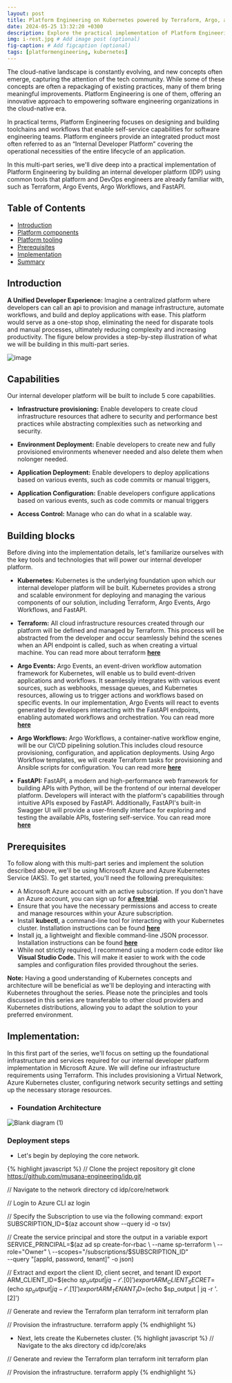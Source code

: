 ```yaml
---
layout: post
title: Platform Engineering on Kubernetes powered by Terraform, Argo, and FastAPI - Part 1
date: 2024-05-25 13:32:20 +0300
description: Explore the practical implementation of Platform Engineering using powerful tools like Terraform, Argo Events, Argo Workflows
img: i-rest.jpg # Add image post (optional)
fig-caption: # Add figcaption (optional)
tags: [platformengineering, kubernetes]
---
```

The cloud-native landscape is constantly evolving, and new concepts often emerge, capturing the attention of the tech community. While some of these concepts are often a repackaging of existing practices, many of them bring meaningful improvements. Platform Engineering is one of them, offering an innovative approach to empowering software engineering organizations in the cloud-native era.

In practical terms, Platform Engineering focuses on designing and building toolchains and workflows that enable self-service capabilities for software engineering teams. Platform engineers provide an integrated product most often referred to as an “Internal Developer Platform” covering the operational necessities of the entire lifecycle of an application.

In this multi-part series, we'll dive deep into a practical implementation of Platform Engineering by building an internal developer platform (IDP) using common tools that platform and DevOps engineers are already familiar with, such as Terraform, Argo Events, Argo Workflows, and FastAPI.

## Table of Contents
- [Introduction ](#introduction)
- [Platform components](#platform-components)
- [Platform tooling ](#platform-tooling)
- [Prerequisites ](#prerequisites)
- [Implementation ](#implementation)
- [Summary ](#summary)

## Introduction
**A Unified Developer Experience:** Imagine a centralized platform where developers can call an api to provision and manage infrastructure, automate workflows, and build and deploy applications with ease. This platform would serve as a one-stop shop, eliminating the need for disparate tools and manual processes, ultimately reducing complexity and increasing productivity. The figure below provides a step-by-step illustration of what we will be building in this multi-part series.

![image](https://github.com/musana-engineering/musana.engineering.github.io/assets/42842390/2db597b3-3db9-4d33-aa47-43de18dd7b84)

## Capabilities
Our internal developer platform will be built to include 5 core capabilities.

- **Infrastructure provisioning:** Enable developers to create cloud infrastructure resources that adhere to security and performance best practices while abstracting complexities such  as networking and security.  

- **Environment Deployment:** Enable developers to create new and fully provisioned environments whenever needed and also delete them when nolonger needed.

- **Application Deployment:** Enable developers to deploy applications based on various events, such as code commits or manual triggers,

- **Application Configuration:** Enable developers configure applications based on various events, such as code commits or manual triggers

- **Access Control:** Manage who can do what in a scalable way.

## Building blocks
Before diving into the implementation details, let's familiarize ourselves with the key tools and technologies that will power our internal developer platform.

- **Kubernetes:** Kubernetes is the underlying foundation upon which our internal developer platform will be built. Kubernetes provides a strong and scalable environment for deploying and managing the various components of our solution, including Terraform, Argo Events, Argo Workflows, and FastAPI.

- **Terraform:** All cloud infrastructure resources created through our platform will be defined and managed by Terraform. This process will be abstracted from the developer and occur seamlessly behind the scenes when an API endpoint is called, such as when creating a virtual machine. You can read more about terraform **[here](https://www.terraform.io/)**

- **Argo Events:** Argo Events, an event-driven workflow automation framework for Kubernetes, will enable us to build event-driven applications and workflows. It seamlessly integrates with various event sources, such as webhooks, message queues, and Kubernetes resources, allowing us to trigger actions and workflows based on specific events. In our implementation, Argo Events will react to events generated by developers interacting with the FastAPI endpoints, enabling automated workflows and orchestration. You can read more **[here](https://argoproj.github.io/argo-events/)**

- **Argo Workflows:** Argo Workflows, a container-native workflow engine, will be our CI/CD pipelining solution.This includes cloud resource provisioning, configuration, and application deployments. Using Argo Workflow templates, we will create Terraform tasks for provisioning and Ansible scripts for configuration. You can read more **[here](https://argoproj.github.io/workflows/)**

- **FastAPI:** FastAPI, a modern and high-performance web framework for building APIs with Python, will be the frontend of our internal developer platform. Developers will interact with the platform's capabilities through intuitive APIs exposed by FastAPI. Additionally, FastAPI's built-in Swagger UI will provide a user-friendly interface for exploring and testing the available APIs, fostering self-service. You can read more **[here](https://fastapi.tiangolo.com/)**

## Prerequisites
To follow along with this multi-part series and implement the solution described above, we'll be using Microsoft Azure and Azure Kubernetes Service (AKS). To get started, you'll need the following prerequisites:

- A Microsoft Azure account with an active subscription. If you don't have an Azure account, you can sign up for **[a free trial](https://azure.microsoft.com/en-us/pricing/offers/ms-azr-0044p)**. 
- Ensure that you have the necessary permissions and access to create and manage resources within your Azure subscription.
- Install **kubectl**, a command-line tool for interacting with your Kubernetes cluster. Installation instructions can be found **[here](https://kubernetes.io/docs/tasks/tools/install-kubectl-linux/)**
- Install jq, a lightweight and flexible command-line JSON processor. Installation instructions can be found **[here](https://jqlang.github.io/jq/)**
- While not strictly required, I recommend using a modern code editor like **Visual Studio Code.** This will make it easier to work with the code samples and configuration files provided throughout the series.

**Note:** Having a good understanding of Kubernetes concepts and architecture will be beneficial as we'll be deploying and interacting with Kubernetes throughout the series. Please note the principles and tools discussed in this series are transferable to other cloud providers and Kubernetes distributions, allowing you to adapt the solution to your preferred environment.

## Implementation: 
In this first part of the series, we'll focus on setting up the foundational infrastructure and services required for our internal developer platform implementation in Microsoft Azure. We will define our infrastructure requirements using Terraform. This includes provisioning a Virtual Network, Azure Kubernetes cluster, configuring network security settings and setting up the necessary storage resources.

- ### Foundation Architecture
![Blank diagram (1)](https://github.com/musana-engineering/internaldevplatform/assets/151420844/30f02448-fdd3-4d08-a150-b03fc1a97c91)
### Deployment steps
- Let's begin by deploying the core network.

{% highlight javascript %}
// Clone the project repository
git clone https://github.com/musana-engineering/idp.git

// Navigate to the network directory
cd idp/core/network

// Login to Azure CLI
az login

// Specify the Subscription to use via the following command:
export SUBSCRIPTION_ID=$(az account show --query id -o tsv)

// Create the service principal and store the output in a variable
export SERVICE_PRINCIPAL=$(az ad sp create-for-rbac \
--name sp-terraform \
--role="Owner" \
--scopes="/subscriptions/$SUBSCRIPTION_ID" \
--query "[appId, password, tenant]" -o json)

// Extract and export the client ID, client secret, and tenant ID
export ARM_CLIENT_ID=$(echo $sp_output | jq -r '.[0]')
export ARM_CLIENT_SECRET=$(echo $sp_output | jq -r '.[1]')
export ARM_TENANT_ID=$(echo $sp_output | jq -r '.[2]')

// Generate and review the Terraform plan
terraform init
terraform plan

// Provision the infrastructure.
terraform apply
{% endhighlight %}

- Next, lets create the Kubernetes cluster.
{% highlight javascript %}
// Navigate to the aks directory
cd idp/core/aks

// Generate and review the Terraform plan
terraform init
terraform plan

// Provision the infrastructure.
terraform apply
{% endhighlight %}